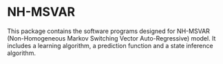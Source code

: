 # NH-MSVAR

This package contains the software programs designed for NH-MSVAR (Non-Homogeneous Markov Switching Vector Auto-Regressive) model. It includes a learning algorithm, a prediction function and a state inference algorithm.

